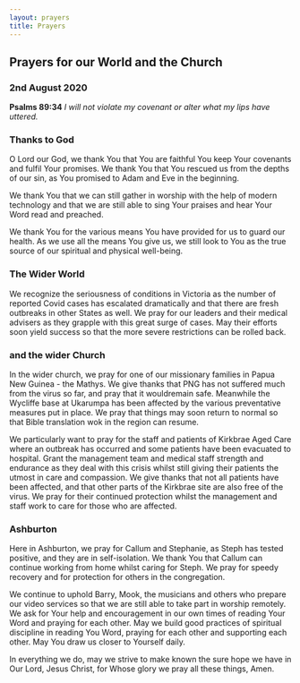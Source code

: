```yaml
---
layout: prayers
title: Prayers
---
```

## Prayers for our World and the Church 

### 2nd August 2020 

__Psalms 89:34__ _I will not violate my covenant or alter what my lips have uttered._

### Thanks to God
O Lord our God, we thank You that You are faithful You keep Your covenants and fulfil Your promises. We thank You that You rescued us from the depths of our sin, as You promised to Adam and Eve in the beginning.

We thank You that we can still gather in worship with the help of modern technology and that we are still able to sing Your praises and hear Your Word read and preached. 

We thank You for the various means You have provided for us to guard our health. As we use all the means You give us, we still look to You as the true source of our spiritual and physical well-being.

### The Wider World ### 
We recognize the seriousness of conditions in Victoria as the number of reported Covid cases has escalated dramatically and that there are fresh outbreaks in other States as well. We pray for our leaders and their medical advisers as they grapple with this great surge of cases. May their efforts soon yield success so that the more severe restrictions can be rolled back.
 
### and the wider Church ###
In the wider church, we pray for one of our missionary families in Papua New Guinea - the Mathys. We give thanks that PNG has not suffered much from the virus so far, and pray that it wouldremain safe. Meanwhile the Wycliffe base at Ukarumpa has been affected by the various preventative measures put in place. We pray that things may soon return to normal so that Bible translation wok in the region can resume.

We particularly want to pray for the staff and patients of Kirkbrae Aged Care where an outbreak has occurred and some patients have been evacuated to hospital. Grant the management team and medical staff strength and endurance as they deal with this crisis whilst still giving their patients the utmost in care and compassion. We give thanks that not all patients have been affected, and that other parts of the Kirkbrae site are also free of the virus. We pray for their continued protection whilst the management and staff work to care for those who are affected.  

### Ashburton
Here in Ashburton, we pray for Callum and Stephanie, as Steph has tested positive, and they are in self-isolation. We thank You that Callum can continue working from home whilst caring for Steph. We pray for speedy recovery and for protection for others in the congregation.

We continue to uphold Barry, Mook, the musicians and others who prepare our video services so that we are still able to take part in worship remotely. We ask for Your help and encouragement in our own times of reading Your Word and praying for each other. May we build good practices of spiritual discipline in reading You Word, praying for each other and supporting each other. May You draw us closer to Yourself daily.

In everything we do, may we strive to make known the sure hope we have in Our Lord, Jesus Christ, for Whose glory we pray all these things, Amen.
